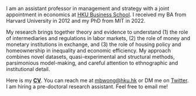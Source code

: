 I am an assistant professor in management and strategy with a joint appointment in economics at [HKU Business School](https://www.hkubs.hku.hk/). I received my BA from Harvard University in 2012 and my PhD from MIT in 2022. 

My research brings together theory and evidence to understand (1) the role of intermediaries and regulations in labor markets, (2) the role of money and monetary institutions in exchange, and (3) the role of housing policy and homeownership in inequality and economic efficiency. My approach combines novel datasets, quasi-experimental and structural methods, parsimonious model-making, and careful attention to ethnographic and institutional detail.

Here is my __[CV](/pdf/CV.pdf)__. You can reach me at [mbwong@hku.hk](mailto:mbwong@hku.hk) or DM me on [Twitter](https://twitter.com/mbwong). I am hiring a pre-doctoral research assistant. Feel free to email me! 
